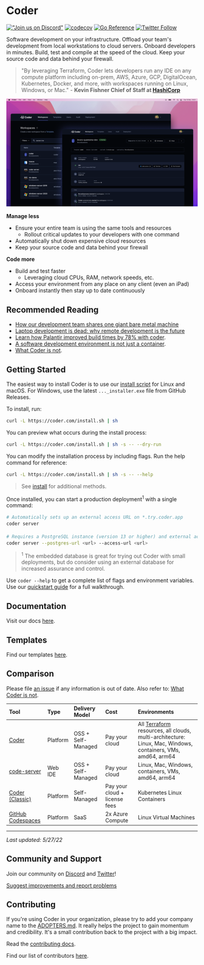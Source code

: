 # Coder

[!["Join us on
Discord"](https://img.shields.io/badge/join-us%20on%20Discord-gray.svg?longCache=true&logo=discord&colorB=green)](https://coder.com/chat?utm_source=github.com/coder/coder&utm_medium=github&utm_campaign=readme.md)
[![codecov](https://codecov.io/gh/coder/coder/branch/main/graph/badge.svg?token=TNLW3OAP6G)](https://codecov.io/gh/coder/coder)
[![Go Reference](https://pkg.go.dev/badge/github.com/coder/coder.svg)](https://pkg.go.dev/github.com/coder/coder)
[![Twitter
Follow](https://img.shields.io/twitter/follow/coderhq?label=%40coderhq&style=social)](https://twitter.com/coderhq)

Software development on your infrastructure. Offload your team's development from local workstations to cloud servers. Onboard developers in minutes. Build, test and compile at the speed of the cloud. Keep your source code and data behind your firewall.

> "By leveraging Terraform, Coder lets developers run any IDE on any compute platform including on-prem, AWS, Azure, GCP, DigitalOcean, Kubernetes, Docker, and more, with workspaces running on Linux, Windows, or Mac." - **Kevin Fishner Chief of Staff at [HashiCorp](https://hashicorp.com/)**

<p align="center">
  <img src="./docs/images/hero-image.png">
</p>

**Manage less**

- Ensure your entire team is using the same tools and resources
  - Rollout critical updates to your developers with one command
- Automatically shut down expensive cloud resources
- Keep your source code and data behind your firewall

**Code more**

- Build and test faster
  - Leveraging cloud CPUs, RAM, network speeds, etc.
- Access your environment from any place on any client (even an iPad)
- Onboard instantly then stay up to date continuously

## Recommended Reading

- [How our development team shares one giant bare metal machine](https://coder.com/blog/how-our-development-team-shares-one-giant-bare-metal-machine?utm_source=github.com/coder/coder&utm_medium=github&utm_campaign=readme.md)
- [Laptop development is dead: why remote development is the future](https://medium.com/@elliotgraebert/laptop-development-is-dead-why-remote-development-is-the-future-f92ce103fd13)
- [Learn how Palantir improved build times by 78% with coder](https://blog.palantir.com/the-benefits-of-remote-ephemeral-workspaces-1a1251ed6e53).
- [A software development environment is not just a container](https://coder.com/blog/not-a-container?utm_source=github.com/coder/coder&utm_medium=github&utm_campaign=readme.md).
- [What Coder is not](https://coder.com/docs/coder-oss/latest/index#what-coder-is-not?utm_source=github.com/coder/coder&utm_medium=github&utm_campaign=readme.md).

## Getting Started

The easiest way to install Coder is to use our
[install script](https://github.com/coder/coder/blob/main/install.sh) for Linux
and macOS. For Windows, use the latest `..._installer.exe` file from GitHub
Releases.

To install, run:

```bash
curl -L https://coder.com/install.sh | sh
```

You can preview what occurs during the install process:

```bash
curl -L https://coder.com/install.sh | sh -s -- --dry-run
```

You can modify the installation process by including flags. Run the help command for reference:

```bash
curl -L https://coder.com/install.sh | sh -s -- --help
```

> See [install](docs/install) for additional methods.

Once installed, you can start a production deployment<sup>1</sup> with a single command:

```sh
# Automatically sets up an external access URL on *.try.coder.app
coder server

# Requires a PostgreSQL instance (version 13 or higher) and external access URL
coder server --postgres-url <url> --access-url <url>
```

> <sup>1</sup> The embedded database is great for trying out Coder with small deployments, but do consider using an external database for increased assurance and control.

Use `coder --help` to get a complete list of flags and environment variables. Use our [quickstart guide](https://coder.com/docs/coder-oss/latest/quickstart) for a full walkthrough.

## Documentation

Visit our docs [here](https://coder.com/docs/coder-oss).

## Templates

Find our templates [here](./examples/templates).

## Comparison

Please file [an issue](https://github.com/coder/coder/issues/new) if any information is out of date. Also refer to: [What Coder is not](https://coder.com/docs/coder-oss/latest/index#what-coder-is-not).

| Tool                                                        | Type     | Delivery Model     | Cost                          | Environments                                                                                                                                               |
| :---------------------------------------------------------- | :------- | :----------------- | :---------------------------- | :--------------------------------------------------------------------------------------------------------------------------------------------------------- |
| [Coder](https://github.com/coder/coder)                     | Platform | OSS + Self-Managed | Pay your cloud                | All [Terraform](https://www.terraform.io/registry/providers) resources, all clouds, multi-architecture: Linux, Mac, Windows, containers, VMs, amd64, arm64 |
| [code-server](https://github.com/cdr/code-server)           | Web IDE  | OSS + Self-Managed | Pay your cloud                | Linux, Mac, Windows, containers, VMs, amd64, arm64                                                                                                         |
| [Coder (Classic)](https://coder.com/docs)                   | Platform | Self-Managed       | Pay your cloud + license fees | Kubernetes Linux Containers                                                                                                                                |
| [GitHub Codespaces](https://github.com/features/codespaces) | Platform | SaaS               | 2x Azure Compute              | Linux Virtual Machines                                                                                                                                     |

---

_Last updated: 5/27/22_

## Community and Support

Join our community on [Discord](https://coder.com/chat?utm_source=github.com/coder/coder&utm_medium=github&utm_campaign=readme.md) and [Twitter](https://twitter.com/coderhq)!

[Suggest improvements and report problems](https://github.com/coder/coder/issues/new/choose)

## Contributing

If you're using Coder in your organization, please try to add your company name to the [ADOPTERS.md](./ADOPTERS.md). It really helps the project to gain momentum and credibility. It's a small contribution back to the project with a big impact.

Read the [contributing docs](https://coder.com/docs/coder-oss/latest/CONTRIBUTING).

Find our list of contributors [here](https://github.com/coder/coder/graphs/contributors).
